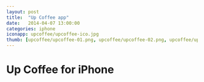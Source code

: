 ```yaml
---
layout: post
title:  "Up Coffee app"
date:   2014-04-07 13:00:00
categories: iphone
iconapp: upcoffee/upcoffee-ico.jpg
thumb: [upcoffee/upcoffee-01.png, upcoffee/upcoffee-02.png, upcoffee/upcoffee-03.png, upcoffee/upcoffee-04.png, upcoffee/upcoffee-05.png]
---
```


# Up Coffee for iPhone